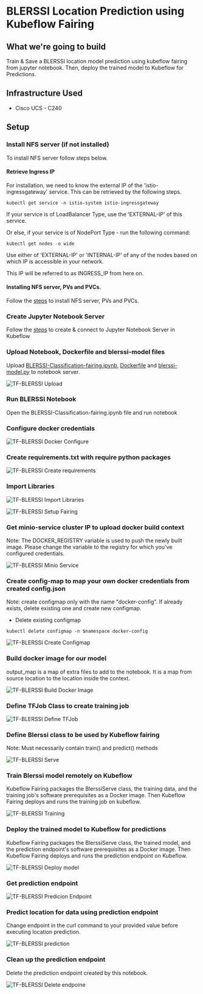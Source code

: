 # BLERSSI Location Prediction using Kubeflow Fairing 

## What we're going to build

Train & Save a BLERSSI location model prediction using kubeflow fairing from jupyter notebook. Then, deploy the trained model to Kubeflow for Predictions.


## Infrastructure Used

* Cisco UCS - C240


## Setup


### Install NFS server (if not installed)

To install NFS server follow steps below.

#### Retrieve Ingress IP

For installation, we need to know the external IP of the 'istio-ingressgateway' service. This can be retrieved by the following steps.  

```
kubectl get service -n istio-system istio-ingressgateway
```

If your service is of LoadBalancer Type, use the 'EXTERNAL-IP' of this service.  

Or else, if your service is of NodePort Type - run the following command:  

```
kubectl get nodes -o wide
```

Use either of 'EXTERNAL-IP' or 'INTERNAL-IP' of any of the nodes based on which IP is accessible in your network.  

This IP will be referred to as INGRESS_IP from here on.

#### Installing NFS server, PVs and PVCs.

Follow the [steps](./../install/) to install NFS server, PVs and PVCs.

### Create Jupyter Notebook Server

Follow the [steps](./../notebook#create--connect-to-jupyter-notebook-server) to create & connect to Jupyter Notebook Server in Kubeflow

### Upload Notebook, Dockerfile and blerssi-model files

Upload [BLERSSI-Classification-fairing.ipynb](BLERSSI-Classification-fairing.ipynb), [Dockerfile](Dockerfile) and [blerssi-model.py](blerssi-model.py) to notebook server.

![TF-BLERSSI Upload](pictures/15_Upload_files.PNG)

### Run BLERSSI Notebook

Open the BLERSSI-Classification-fairing.ipynb file and run notebook

### Configure docker credentials

![TF-BLERSSI Docker Configure](pictures/1_configure_docker_credentials.PNG)

### Create requirements.txt with require python packages

![TF-BLERSSI Create requirements](pictures/2_create_requirements_file.PNG)

### Import Libraries

![TF-BLERSSI Import Libraries](pictures/3_import_python_libraries.PNG)

![TF-BLERSSI Setup Fairing](pictures/4_setup_kf_fairing.PNG)

### Get minio-service cluster IP to upload docker build context

Note: The DOCKER_REGISTRY variable is used to push the newly built image. Please change the variable to the registry for which you've configured credentials.

![TF-BLERSSI Minio Service](pictures/5_minio_service_ip.PNG)

### Create config-map to map your own docker credentials from created config.json

Note: create configmap only with the name "docker-config". If already exists, delete existing one and create new configmap.

* Delete existing configmap

```
kubectl delete configmap -n $namespace docker-config
```

![TF-BLERSSI Create Configmap](pictures/6_create_configmap.PNG)

### Build docker image for our model

output_map is a map of extra files to add to the notebook. It is a map from source location to the location inside the context.

![TF-BLERSSI Build Docker Image](pictures/7_build_docker_image.PNG)

### Define TFJob Class to create training job

![TF-BLERSSI Define TFJob](pictures/8_define_TFJob.PNG)

### Define Blerssi class to be used by Kubeflow fairing

Note: Must necessarily contain train() and predict() methods


![TF-BLERSSI Serve](pictures/9_define_blerssi_serve.PNG)


### Train Blerssi model remotely on Kubeflow

Kubeflow Fairing packages the BlerssiServe class, the training data, and the training job's software prerequisites as a Docker image. Then Kubeflow Fairing deploys and runs the training job on kubeflow.

![TF-BLERSSI Training](pictures/10_training_using_fairing.PNG)

### Deploy the trained model to Kubeflow for predictions

Kubeflow Fairing packages the BlerssiServe class, the trained model, and the prediction endpoint's software prerequisites as a Docker image. Then Kubeflow Fairing deploys and runs the prediction endpoint on Kubeflow.

![TF-BLERSSI Deploy model](pictures/11_deploy_trained_model_for_prediction.PNG)


### Get prediction endpoint

![TF-BLERSSI Predicion Endpoint](pictures/12_get_prediction_endpoint.PNG)

### Predict location for data using prediction endpoint

Change endpoint in the curl command to your provided value before executing location prediction.

![TF-BLERSSI prediction](pictures/13_prediction.PNG)

### Clean up the prediction endpoint
Delete the prediction endpoint created by this notebook.

![TF-BLERSSI Delete endpoine](pictures/14_delete_prediction_endpoint.PNG)
